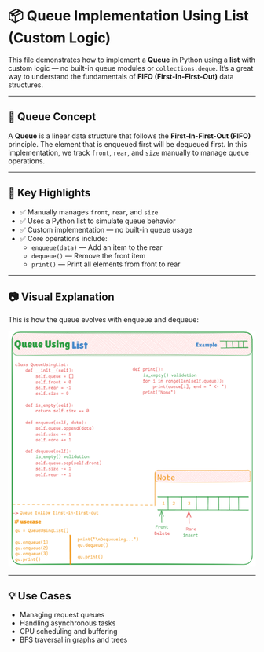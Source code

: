 # 📦 Queue Implementation Using List (Custom Logic)

This file demonstrates how to implement a **Queue** in Python using a **list** with custom logic — no built-in queue modules or `collections.deque`. It’s a great way to understand the fundamentals of **FIFO (First-In-First-Out)** data structures.

---

## 📌 Queue Concept

A **Queue** is a linear data structure that follows the **First-In-First-Out (FIFO)** principle. The element that is enqueued first will be dequeued first. In this implementation, we track `front`, `rear`, and `size` manually to manage queue operations.

---

## 🧠 Key Highlights

- ✅ Manually manages `front`, `rear`, and `size`
- ✅ Uses a Python list to simulate queue behavior
- ✅ Custom implementation — no built-in queue usage
- ✅ Core operations include:
  - `enqueue(data)` — Add an item to the rear
  - `dequeue()` — Remove the front item
  - `print()` — Print all elements from front to rear

---

## 📷 Visual Explanation

This is how the queue evolves with enqueue and dequeue:


![Queue Using List](image.png)

---

## 💡 Use Cases

- Managing request queues
- Handling asynchronous tasks
- CPU scheduling and buffering
- BFS traversal in graphs and trees